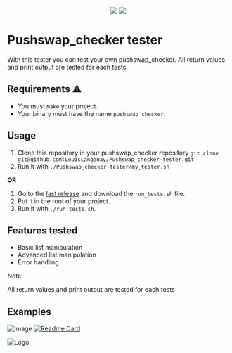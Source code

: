 <p align="center">
    <img src="https://img.shields.io/badge/Test%20Count-50+-blue"/>
    <img src="https://img.shields.io/github/stars/LouisLanganay/Pushswap_checker-tester.svg?style=social&label=Star&maxAge=2592000"/>
</p>

# Pushswap_checker tester
With this tester you can test your own pushswap_checker.
All return values and print output are tested for each tests

## Requirements ⚠️
- You must `make` your project.
- Your binary must have the name `pushswap_checker`.

## Usage
1. Clone this repository in your pushswap_checker repository `git clone git@github.com:LouisLanganay/Pushswap_checker-tester.git`
2. Run it with `./Pushswap_checker-tester/my_tester.sh`

**OR**

1. Go to the [last release](https://github.com/LouisLanganay/Pushswap_checker-tester/releases/latest) and download the `run_tests.sh` file.
2. Put it in the root of your project.
3. Run it with `./run_tests.sh`.

## Features tested
- Basic list manipulation
- Advanced list manipulation
- Error handling
  
> [!NOTE]
> All return values and print output are tested for each tests

## Examples
![image](https://github.com/LouisLanganay/Pushswap_checker-tester/assets/114762819/5c12c2de-6a3f-40fa-8be0-ccd885eb2555)
[![Readme Card](https://github-readme-stats.vercel.app/api/pin/?username=LouisLanganay&repo=42sh-tester&theme=dark&border_radius=8&hide_border=true)](https://github.com/LouisLanganay/42sh-tester)

![Logo](https://newsroom.ionis-group.com/wp-content/uploads/2023/09/EPI-LOGO-2023-QUADRI.png)
